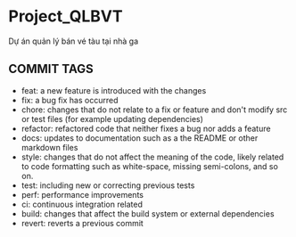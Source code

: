# Project_QLBVT

Dự án quản lý bán vé tàu tại nhà ga

## COMMIT TAGS

- feat:  a new feature is introduced with the changes
- fix: a bug fix has occurred
- chore: changes that do not relate to a fix or feature and don't modify src or test files (for example updating dependencies)
- refactor: refactored code that neither fixes a bug nor adds a feature
- docs: updates to documentation such as a the README or other markdown files
- style: changes that do not affect the meaning of the code, likely related to code formatting such as white-space, missing semi-colons, and so on.
- test: including new or correcting previous tests
- perf: performance improvements
- ci: continuous integration related
- build: changes that affect the build system or external dependencies
- revert: reverts a previous commit
